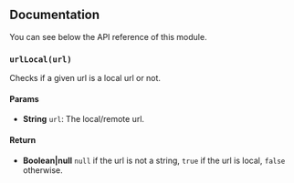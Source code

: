 ## Documentation

You can see below the API reference of this module.

### `urlLocal(url)`
Checks if a given url is a local url or not.

#### Params

- **String** `url`: The local/remote url.

#### Return
- **Boolean|null** `null` if the url is not a string, `true` if the url is local, `false` otherwise.

